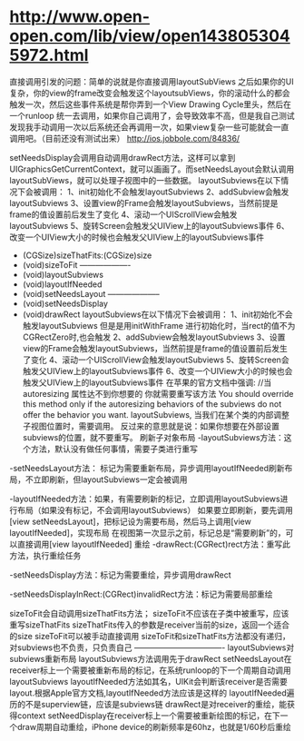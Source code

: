 # http://www.open-open.com/lib/view/open1438053045972.html
直接调用引发的问题：简单的说就是你直接调用layoutSubViews 之后如果你的UI复杂，你的view的frame改变会触发这个layoutsubViews，你的滚动什么的都会触发一次，然后这些事件系统是帮你弄到一个View Drawing Cycle里头，然后在一个runloop 统一去调用，如果你自己调用了，会导致效率不高，但是我自己测试发现我手动调用一次以后系统还会再调用一次，如果view复杂一些可能就会一直调用吧。（目前还没有测试出来）
http://ios.jobbole.com/84836/

setNeedsDisplay会调用自动调用drawRect方法，这样可以拿到UIGraphicsGetCurrentContext，就可以画画了。而setNeedsLayout会默认调用layoutSubViews，就可以处理子视图中的一些数据。
layoutSubviews在以下情况下会被调用：
1、init初始化不会触发layoutSubviews
2、addSubview会触发layoutSubviews
3、设置view的Frame会触发layoutSubviews，当然前提是frame的值设置前后发生了变化
4、滚动一个UIScrollView会触发layoutSubviews
5、旋转Screen会触发父UIView上的layoutSubviews事件
6、改变一个UIView大小的时候也会触发父UIView上的layoutSubviews事件

- (CGSize)sizeThatFits:(CGSize)size
- (void)sizeToFit
——————-
- (void)layoutSubviews
- (void)layoutIfNeeded
- (void)setNeedsLayout
——————–
- (void)setNeedsDisplay
- (void)drawRect
layoutSubviews在以下情况下会被调用：
1、init初始化不会触发layoutSubviews
   但是是用initWithFrame 进行初始化时，当rect的值不为CGRectZero时,也会触发
2、addSubview会触发layoutSubviews
3、设置view的Frame会触发layoutSubviews，当然前提是frame的值设置前后发生了变化
4、滚动一个UIScrollView会触发layoutSubviews
5、旋转Screen会触发父UIView上的layoutSubviews事件
6、改变一个UIView大小的时候也会触发父UIView上的layoutSubviews事件
在苹果的官方文档中强调:
//当autoresizing 属性达不到你想要的  你就需要重写该方法
      You should override this method only if the autoresizing behaviors of the subviews do not offer the behavior you want.
 layoutSubviews, 当我们在某个类的内部调整子视图位置时，需要调用。
反过来的意思就是说：如果你想要在外部设置subviews的位置，就不要重写。
 刷新子对象布局
-layoutSubviews方法：这个方法，默认没有做任何事情，需要子类进行重写

-setNeedsLayout方法： 标记为需要重新布局，异步调用layoutIfNeeded刷新布局，不立即刷新，但layoutSubviews一定会被调用

-layoutIfNeeded方法：如果，有需要刷新的标记，立即调用layoutSubviews进行布局（如果没有标记，不会调用layoutSubviews）
如果要立即刷新，要先调用[view setNeedsLayout]，把标记设为需要布局，然后马上调用[view layoutIfNeeded]，实现布局
在视图第一次显示之前，标记总是“需要刷新”的，可以直接调用[view layoutIfNeeded]
重绘
-drawRect:(CGRect)rect方法：重写此方法，执行重绘任务

-setNeedsDisplay方法：标记为需要重绘，异步调用drawRect

-setNeedsDisplayInRect:(CGRect)invalidRect方法：标记为需要局部重绘
 
sizeToFit会自动调用sizeThatFits方法；
sizeToFit不应该在子类中被重写，应该重写sizeThatFits
sizeThatFits传入的参数是receiver当前的size，返回一个适合的size
sizeToFit可以被手动直接调用
sizeToFit和sizeThatFits方法都没有递归，对subviews也不负责，只负责自己
———————————-
layoutSubviews对subviews重新布局
layoutSubviews方法调用先于drawRect
setNeedsLayout在receiver标上一个需要被重新布局的标记，在系统runloop的下一个周期自动调用layoutSubviews
layoutIfNeeded方法如其名，UIKit会判断该receiver是否需要layout.根据Apple官方文档,layoutIfNeeded方法应该是这样的
 layoutIfNeeded遍历的不是superview链，应该是subviews链
drawRect是对receiver的重绘，能获得context
setNeedDisplay在receiver标上一个需要被重新绘图的标记，在下一个draw周期自动重绘，iPhone device的刷新频率是60hz，也就是1/60秒后重绘

